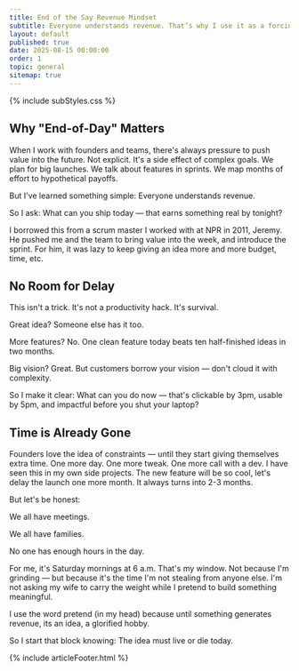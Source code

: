 ```yaml
---
title: End of the Say Revenue Mindset
subtitle: Everyone understands revenue. That’s why I use it as a forcing function. If it doesn’t earn value today, it’s not worth your weekend.
layout: default
published: true
date: 2025-08-15 00:00:00
order: 1
topic: general
sitemap: true
---
```


{% include subStyles.css %}

## Why "End-of-Day" Matters

When I work with founders and teams, there's always pressure to push value into the future. Not explicit. It's a side effect of complex goals. We plan for big launches. We talk about features in sprints. We map months of effort to hypothetical payoffs.

But I've learned something simple: Everyone understands revenue.

So I ask: What can you ship today — that earns something real by tonight?

I borrowed this from a scrum master I worked with at NPR in 2011, Jeremy. He pushed me and the team to bring value into the week, and introduce the sprint. For him, it was lazy to keep giving an idea more and more budget, time, etc.

## No Room for Delay

This isn't a trick. It's not a productivity hack. It's survival.

Great idea? Someone else has it too.

More features? No. One clean feature today beats ten half-finished ideas in two months.

Big vision? Great. But customers borrow your vision — don't cloud it with complexity.

So I make it clear: What can you do now — that's clickable by 3pm, usable by 5pm, and impactful before you shut your laptop?

## Time is Already Gone

Founders love the idea of constraints — until they start giving themselves extra time. One more day. One more tweak. One more call with a dev. I have seen this in my own side projects. The new feature will be so cool, let's delay the launch one more month. It always turns into 2-3 months.

But let's be honest:

We all have meetings.

We all have families.

No one has enough hours in the day.

For me, it's Saturday mornings at 6 a.m. That's my window. Not because I'm grinding — but because it's the time I'm not stealing from anyone else. I'm not asking my wife to carry the weight while I pretend to build something meaningful.

I use the word pretend (in my head) because until something generates revenue, its an idea, a glorified hobby.

So I start that block knowing: The idea must live or die today.

{% include articleFooter.html %}
